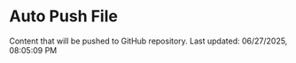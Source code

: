 # Auto Push File

Content that will be pushed to GitHub repository.
Last updated: 06/27/2025, 08:05:09 PM